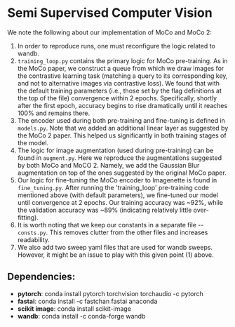 # Semi Supervised Computer Vision

We note the following about our implementation of MoCo and MoCo 2:

1. In order to reproduce runs, one must reconfigure the logic related to wandb. 
2. `training_loop.py` contains the primary logic for MoCo pre-training. As in the MoCo paper, we construct a queue from
which we draw images for the contrastive learning task (matching a query to its corresponding key, and not to 
alternative images via contrastive loss). We found that with the default training parameters (i.e., those set by the 
flag definitions at the top of the file) convergence within 2 epochs. Specifically, shortly after the first epoch, 
accuracy begins to rise dramatically until it reaches 100% and remains there. 
3. The encoder used during both pre-training and fine-tuning is defined in `models.py`. Note that we added an additional
linear layer as suggested by the MoCo 2 paper. This helped us significantly in both training stages of the model. 
4. The logic for image augmentation (used during pre-training) can be found in `augment.py`. Here we reproduce the 
augmentations suggested by both MoCo and MoCO 2. Namely, we add the Gaussian Blur augmentation on top of the ones 
suggested by the original MoCo paper. 
5. Our logic for fine-tuning the MoCo encoder to Imagenette is found in `fine_tuning.py`. After running the 
'training_loop' pre-training code mentioned above (with default parameters), we fine-tuned our model until convergence
at 2 epochs. Our training accuracy was ~92%, while the validation accuracy was ~89% (indicating relatively little 
over-fitting).
6. It is worth noting that we keep our constants in a separate file -- `consts.py`. This removes clutter from the other 
files and increases readability.
7. We also add two sweep yaml files that are used for wandb sweeps. However, it might be an issue to play with this
given point (1) above. 

## Dependencies:
* **pytorch**: conda install pytorch torchvision torchaudio -c pytorch
* **fastai**: conda install -c fastchan fastai anaconda
* **scikit image**: conda install scikit-image
* **wandb**: conda install -c conda-forge wandb
